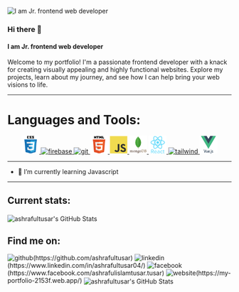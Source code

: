 
![I am Jr. frontend web developer](https://i.ibb.co/5KQC8Vj/github-header-image.png)

### Hi there 👋
#### I am Jr. frontend web developer

Welcome to my portfolio! I'm a passionate frontend developer with a knack for creating visually appealing and highly functional websites. Explore my projects, learn about my journey, and see how I can help bring your web visions to life.



---
<h1 align="left">Languages and Tools:</h1>


<p align="center"> <a href="https://www.w3schools.com/css/" target="_blank" rel="noreferrer"> <img src="https://raw.githubusercontent.com/devicons/devicon/master/icons/css3/css3-original-wordmark.svg" alt="css3" width="40" height="40"/> </a> <a href="https://firebase.google.com/" target="_blank" rel="noreferrer"> <img src="https://www.vectorlogo.zone/logos/firebase/firebase-icon.svg" alt="firebase" width="40" height="40"/> </a> <a href="https://git-scm.com/" target="_blank" rel="noreferrer"> <img src="https://www.vectorlogo.zone/logos/git-scm/git-scm-icon.svg" alt="git" width="40" height="40"/> </a> <a href="https://www.w3.org/html/" target="_blank" rel="noreferrer"> <img src="https://raw.githubusercontent.com/devicons/devicon/master/icons/html5/html5-original-wordmark.svg" alt="html5" width="40" height="40"/> </a> <a href="https://developer.mozilla.org/en-US/docs/Web/JavaScript" target="_blank" rel="noreferrer"> <img src="https://raw.githubusercontent.com/devicons/devicon/master/icons/javascript/javascript-original.svg" alt="javascript" width="40" height="40"/> </a> <a href="https://www.mongodb.com/" target="_blank" rel="noreferrer"> <img src="https://raw.githubusercontent.com/devicons/devicon/master/icons/mongodb/mongodb-original-wordmark.svg" alt="mongodb" width="40" height="40"/> </a> <a href="https://reactjs.org/" target="_blank" rel="noreferrer"> <img src="https://raw.githubusercontent.com/devicons/devicon/master/icons/react/react-original-wordmark.svg" alt="react" width="40" height="40"/> </a> <a href="https://tailwindcss.com/" target="_blank" rel="noreferrer"> <img src="https://www.vectorlogo.zone/logos/tailwindcss/tailwindcss-icon.svg" alt="tailwind" width="40" height="40"/> </a> <a href="https://vuejs.org/" target="_blank" rel="noreferrer"> <img src="https://raw.githubusercontent.com/devicons/devicon/master/icons/vuejs/vuejs-original-wordmark.svg" alt="vuejs" width="40" height="40"/> </a> </p>





---
- 🌱 I’m currently learning Javascript 
---


<h2> Current stats:</h2>
<img align="center" src="https://github-readme-streak-stats.herokuapp.com/?user=ashrafultusar&theme=dark&hide_border=true" alt="ashrafultusar's GitHub Stats" />

<h2>Find me on:</h2>
<img  src='https://cdn.jsdelivr.net/npm/simple-icons@3.0.1/icons/github.svg' alt='github' height='40'>(https://github.com/ashrafultusar)  <img src='https://cdn.jsdelivr.net/npm/simple-icons@3.0.1/icons/linkedin.svg' alt='linkedin' height='40'>(https://www.linkedin.com/in/ashrafultusar04/) <img src='https://cdn.jsdelivr.net/npm/simple-icons@3.0.1/icons/facebook.svg' alt='facebook' height='40'>(https://www.facebook.com/ashrafulislamtusar.tusar)  <img src='https://cdn.jsdelivr.net/npm/simple-icons@3.0.1/icons/icloud.svg' alt='website' height='40'>(https://my-portfolio-2153f.web.app/)  

<img align="center" src="https://github-readme-stats.vercel.app/api/top-langs/?username=ashrafultusar&theme=dark&show_icons=true&hide_border=true&layout=compact" alt="ashrafultusar's GitHub Stats" />




